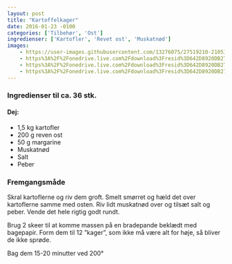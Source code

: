 ```yaml
---
layout: post
title: "Kartoffelkager"
date: 2016-01-23 -0100
categories: ['Tilbehør', 'Ost']
ingredienser: ['Kartofler', 'Revet ost', 'Muskatnød']
images:
    - https://user-images.githubusercontent.com/13276075/27519210-2105152e-59ef-11e7-8800-c7b9c4adc63c.jpg
    - https%3A%2F%2Fonedrive.live.com%2Fdownload%3Fresid%3D642D8920DB2784EE!127385
    - https%3A%2F%2Fonedrive.live.com%2Fdownload%3Fresid%3D642D8920DB2784EE!127389
    - https%3A%2F%2Fonedrive.live.com%2Fdownload%3Fresid%3D642D8920DB2784EE!127394
---
```


### Ingredienser til ca. 36 stk.
#### Dej:
-   1,5 kg kartofler
-   200 g reven ost
-   50 g margarine
-   Muskatnød
-   Salt
-   Peber

### Fremgangsmåde
Skral kartoflerne og riv dem groft. Smelt smørret og hæld det over kartoflerne samme med osten. Riv lidt muskatnød over og tilsæt salt og peber. Vende det hele rigtig godt rundt.

Brug 2 skeer til at komme massen på en bradepande beklædt med bagepapir.  Form dem til 12 ”kager”, som ikke må være alt for høje, så bliver de ikke sprøde.

Bag dem 15-20 minutter ved 200&deg; 
